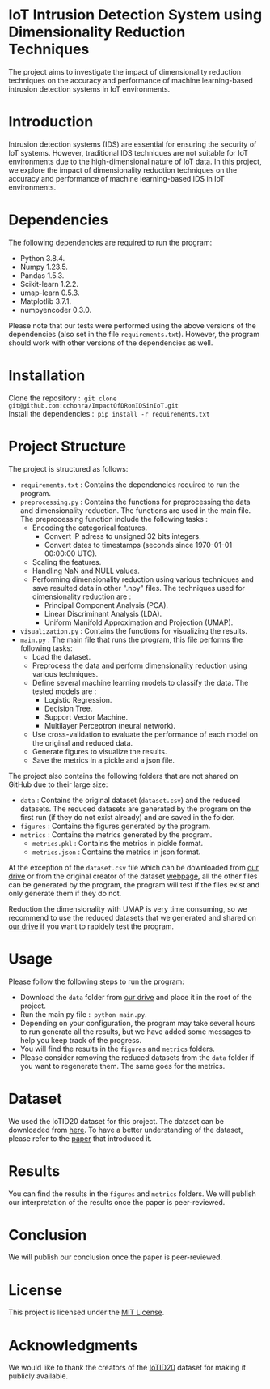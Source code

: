# IoT Intrusion Detection System using Dimensionality Reduction Techniques
The project aims to investigate the impact of dimensionality reduction techniques on the accuracy and performance of machine learning-based intrusion detection systems in IoT environments.

# Introduction
Intrusion detection systems (IDS) are essential for ensuring the security of IoT systems. However, traditional IDS techniques are not suitable for IoT environments due to the high-dimensional nature of IoT data. In this project, we explore the impact of dimensionality reduction techniques on the accuracy and performance of machine learning-based IDS in IoT environments.

# Dependencies
The following dependencies are required to run the program:
- Python 3.8.4.
- Numpy 1.23.5.
- Pandas 1.5.3.
- Scikit-learn 1.2.2.
- umap-learn 0.5.3.
- Matplotlib 3.7.1.
- numpyencoder 0.3.0.

Please note that our tests were performed using the above versions of the dependencies (also set in the file `requirements.txt`). However, the program should work with other versions of the dependencies as well.

# Installation
Clone the repository :` git clone git@github.com:cchohra/ImpactOfDRonIDSinIoT.git` <br />
Install the dependencies :` pip install -r requirements.txt`

# Project Structure
The project is structured as follows:
- `requirements.txt` : Contains the dependencies required to run the program.
- `preprocessing.py` : Contains the functions for preprocessing the data and dimensionality reduction. The functions are used in the main file. The preprocessing function include the following tasks :
    - Encoding the categorical features.
      - Convert IP adress to unsigned 32 bits integers.
      - Convert dates to timestamps (seconds since 1970-01-01 00:00:00 UTC).
    - Scaling the features.
    - Handling NaN and NULL values.
    - Performing dimensionality reduction using various techniques and save resulted data in other ".npy" files. The techniques used for dimensionality reduction are :
      - Principal Component Analysis (PCA).
      - Linear Discriminant Analysis (LDA).
      - Uniform Manifold Approximation and Projection (UMAP).
- `visualization.py` : Contains the functions for visualizing the results.
- `main.py` : The main file that runs the program, this file performs the following tasks:
    - Load the dataset.
    - Preprocess the data and perform dimensionality reduction using various techniques.
    - Define several machine learning models to classify the data. The tested models are :
      - Logistic Regression.
      - Decision Tree.
      - Support Vector Machine.
      - Multilayer Perceptron (neural network).
    - Use cross-validation to evaluate the performance of each model on the original and reduced data.
    - Generate figures to visualize the results.
    - Save the metrics in a pickle and a json file.

The project also contains the following folders that are not shared on GitHub due to their large size:
- `data` : Contains the original dataset (`dataset.csv`) and the reduced datasets. The reduced datasets are generated by the program on the first run (if they do not exist already) and are saved in the folder.
- `figures` : Contains the figures generated by the program.
- `metrics` : Contains the metrics generated by the program.
  - `metrics.pkl` : Contains the metrics in pickle format.
  - `metrics.json` : Contains the metrics in json format.

At the exception of the `dataset.csv` file which can be downloaded from [our drive](https://drive.google.com/file/d/1jWeCw8Vi5KiRQN-m8qfGE5hhwbWxYgUi/view?usp=sharing) or from the original creator of the dataset [webpage](https://sites.google.com/view/iot-network-intrusion-dataset/home), all the other files can be generated by the program, the program will test if the files exist and only generate them if they do not.

Reduction the dimensionality with UMAP is very time consuming, so we recommend to use the reduced datasets that we generated and shared on [our drive](https://drive.google.com/file/d/1jWeCw8Vi5KiRQN-m8qfGE5hhwbWxYgUi/view?usp=sharing) if you want to rapidely test the program.

# Usage
Please follow the following steps to run the program:
- Download the `data` folder from [our drive](https://drive.google.com/file/d/1jWeCw8Vi5KiRQN-m8qfGE5hhwbWxYgUi/view?usp=sharing) and place it in the root of the project.
- Run the main.py file :` python main.py`.
- Depending on your configuration, the program may take several hours to run generate all the results, but we have added some messages to help you keep track of the progress.
- You will find the results in the `figures` and `metrics` folders.
- Please consider removing the reduced datasets from the `data` folder if you want to regenerate them. The same goes for the metrics.

# Dataset
We used the IoTID20 dataset for this project. The dataset can be downloaded from [here](https://sites.google.com/view/iot-network-intrusion-dataset/home). To have a better understanding of the dataset, please refer to the [paper](https://link.springer.com/chapter/10.1007/978-3-030-47358-7_52) that introduced it.

# Results
You can find the results in the `figures` and `metrics` folders. We will publish our interpretation of the results once the paper is peer-reviewed.

# Conclusion
We will publish our conclusion once the paper is peer-reviewed.

# License
This project is licensed under the [MIT License](https://fr.wikipedia.org/wiki/Licence_MIT).

# Acknowledgments
We would like to thank the creators of the [IoTID20](https://sites.google.com/view/iot-network-intrusion-dataset/home) dataset for making it publicly available.
